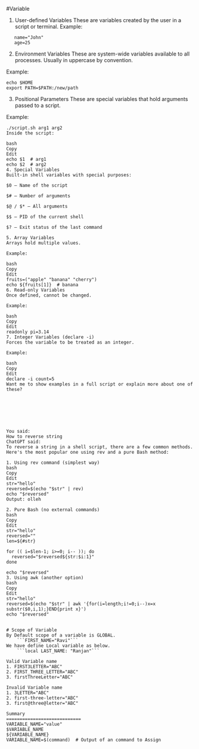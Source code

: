 #Variable

1. User-defined Variables
These are variables created by the user in a script or terminal.
Example:
```
   name="John"
   age=25
```
2. Environment Variables
These are system-wide variables available to all processes.
Usually in uppercase by convention.

Example:
```
echo $HOME
export PATH=$PATH:/new/path
```
3. Positional Parameters
These are special variables that hold arguments passed to a script.

Example:
```
./script.sh arg1 arg2
Inside the script:

bash
Copy
Edit
echo $1  # arg1
echo $2  # arg2
4. Special Variables
Built-in shell variables with special purposes:

$0 – Name of the script

$# – Number of arguments

$@ / $* – All arguments

$$ – PID of the current shell

$? – Exit status of the last command

5. Array Variables
Arrays hold multiple values.

Example:

bash
Copy
Edit
fruits=("apple" "banana" "cherry")
echo ${fruits[1]}  # banana
6. Read-only Variables
Once defined, cannot be changed.

Example:

bash
Copy
Edit
readonly pi=3.14
7. Integer Variables (declare -i)
Forces the variable to be treated as an integer.

Example:

bash
Copy
Edit
declare -i count=5
Want me to show examples in a full script or explain more about one of these?







You said:
How to reverse string
ChatGPT said:
To reverse a string in a shell script, there are a few common methods. Here's the most popular one using rev and a pure Bash method:

1. Using rev command (simplest way)
bash
Copy
Edit
str="hello"
reversed=$(echo "$str" | rev)
echo "$reversed"
Output: olleh

2. Pure Bash (no external commands)
bash
Copy
Edit
str="hello"
reversed=""
len=${#str}

for (( i=$len-1; i>=0; i-- )); do
  reversed="$reversed${str:$i:1}"
done

echo "$reversed"
3. Using awk (another option)
bash
Copy
Edit
str="hello"
reversed=$(echo "$str" | awk '{for(i=length;i!=0;i--)x=x substr($0,i,1);}END{print x}')
echo "$reversed"


# Scope of Variable
By Default scope of a variable is GLOBAL. 
    ```FIRST_NAME="Ravi"```
We have define Local variable as below.
    ```local LAST_NAME: "Ranjan"```
    
Valid Variable name
1. FIRST3LETTER="ABC"
2. FIRST_THREE_LETTER="ABC"
3. firstThreeLetter="ABC"

Invalid Variable name
1. 3LETTER="ABC"
2. first-three-letter="ABC"
3. first@three@letter="ABC"

Summary
============================
VARIABLE_NAME="value"
$VARIABLE_NAME
${VARIABLE_NAME}
VARIABLE_NAME=$(command)  # Output of an command to Assign
